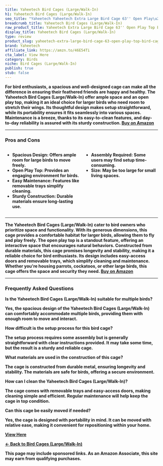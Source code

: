 ```yaml
---
title: Yaheetech Bird Cages (Large/Walk-In)
h1: Yaheetech Bird Cages (Large/Walk-In)
seo_title: "Yaheetech Yaheetech Extra Large Bird Cage 63'' Open Play\u2026"
breadcrumb_title: Yaheetech Bird Cages (Large/Walk-In)
raw_product_title: Yaheetech Extra Large Bird Cage 63'' Open Play Top Bird Cage
display_title: Yaheetech Bird Cages (Large/Walk-In)
type: review
product_slug: yaheetech-extra-large-bird-cage-63-open-play-top-bird-cage
brand: Yaheetech
affiliate_link: https://amzn.to/46E54Ti
cta_label: View Here
category: Birds
niche: Bird Cages (Large/Walk-In)
publish: true
stub: false
---
```


<div id="intro" class="full-width">
  <p><strong>For bird enthusiasts, a spacious and well-designed cage can make all the difference in ensuring their feathered friends are happy and healthy. The Yaheetech Bird Cages (Large/Walk-In) offer ample space and an open play top, making it an ideal choice for larger birds who need room to stretch their wings. Its thoughtful design makes setup straightforward, while its portability ensures it fits seamlessly into various spaces. Maintenance is a breeze, thanks to its easy-to-clean features, and day-to-day reliability is assured with its sturdy construction. <a href="https://amzn.to/46E54Ti" rel="nofollow sponsored noopener" target="_blank"><strong>Buy on Amazon</strong></a></p>
</div>

<hr />
<h3 id="pros-cons">Pros and Cons</h3>
<div class="pc-grid" style="display:grid;grid-template-columns:1fr 1fr;gap:16px;">
  <ul>
    <li><strong>Spacious Design:</strong> Offers ample room for large birds to move freely.</li>
    <li><strong>Open Play Top:</strong> Provides an engaging environment for birds.</li>
    <li><strong>Easy Maintenance:</strong> Features like removable trays simplify cleaning.</li>
    <li><strong>Sturdy Construction:</strong> Durable materials ensure long-lasting use.</li>
  </ul>
  <ul>
    <li><strong>Assembly Required:</strong> Some users may find setup time-consuming.</li>
    <li><strong>Size:</strong> May be too large for small living spaces.</li>
  </ul>
</div>
<hr />

<div class="full-width">
  <p>The Yaheetech Bird Cages (Large/Walk-In) cater to bird owners who prioritize space and functionality. With its generous dimensions, this cage provides a comfortable habitat for larger birds, allowing them to fly and play freely. The open play top is a standout feature, offering an interactive space that encourages natural behaviors. Constructed from durable materials, this cage promises longevity and stability, making it a reliable choice for bird enthusiasts. Its design includes easy-access doors and removable trays, which simplify cleaning and maintenance. Whether you're housing parrots, cockatoos, or other large birds, this cage offers the space and security they need. <a href="https://amzn.to/46E54Ti" rel="nofollow sponsored noopener" target="_blank"><strong>Buy on Amazon</strong></a></p>
</div>

<hr />
<h3 id="faqs">Frequently Asked Questions</h3>

<p><strong>Is the Yaheetech Bird Cages (Large/Walk-In) suitable for multiple birds?</strong></p>
<p>Yes, the spacious design of the Yaheetech Bird Cages (Large/Walk-In) can comfortably accommodate multiple birds, providing them with enough room to move and interact.</p>

<p><strong>How difficult is the setup process for this bird cage?</strong></p>
<p>The setup process requires some assembly but is generally straightforward with clear instructions provided. It may take some time, but the result is a sturdy and reliable cage.</p>

<p><strong>What materials are used in the construction of this cage?</strong></p>
<p>The cage is constructed from durable metal, ensuring longevity and stability. The materials are safe for birds, offering a secure environment.</p>

<p><strong>How can I clean the Yaheetech Bird Cages (Large/Walk-In)?</strong></p>
<p>The cage comes with removable trays and easy-access doors, making cleaning simple and efficient. Regular maintenance will help keep the cage in top condition.</p>

<p><strong>Can this cage be easily moved if needed?</strong></p>
<p>Yes, the cage is designed with portability in mind. It can be moved with relative ease, making it convenient for repositioning within your home.</p>
<p><a class="btn" href="https://amzn.to/46E54Ti" target="_blank" rel="nofollow sponsored noopener">View Here</a></p>
<p><a href="/roundups/birds/bird-cages-large-walk-in-/">← Back to Bird Cages (Large/Walk-In)</a></p>
<aside class="disclosure">This page may include sponsored links. As an Amazon Associate, this site may earn from qualifying purchases.</aside>
